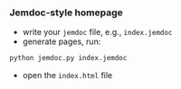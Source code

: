 ### Jemdoc-style homepage
+ write your `jemdoc` file, e.g., `index.jemdoc`
+ generate pages, run:
```bash
python jemdoc.py index.jemdoc
```
+ open the `index.html` file
